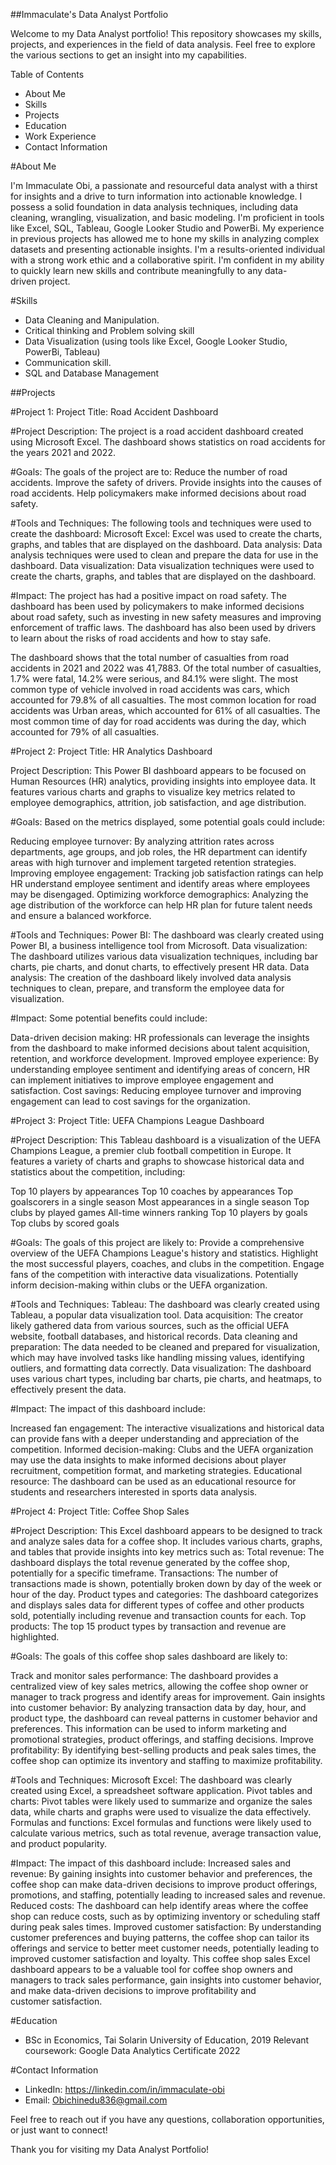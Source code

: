 ##Immaculate's Data Analyst Portfolio

Welcome to my Data Analyst portfolio! This repository showcases my skills, projects, and experiences in the field of data analysis. Feel free to explore the various sections to get an insight into my capabilities.

Table of Contents

- About Me
- Skills
- Projects
- Education
- Work Experience
- Contact Information

#About Me

I'm Immaculate Obi, a passionate and resourceful data analyst with a thirst for insights and a drive to turn information into actionable knowledge. I possess a solid foundation in data analysis techniques, including data cleaning, wrangling, visualization, and basic modeling. I'm proficient in tools like Excel, SQL, Tableau, Google Looker Studio and PowerBi. My experience in previous projects has allowed me to hone my skills in analyzing complex datasets and presenting actionable insights. I'm a results-oriented individual with a strong work ethic and a collaborative spirit. I'm confident in my ability to quickly learn new skills and contribute meaningfully to any data-driven project.
        
#Skills

- Data Cleaning and Manipulation.
- Critical thinking and Problem solving skill
- Data Visualization (using tools like Excel, Google Looker Studio, PowerBi,  Tableau)
- Communication skill.
- SQL and Database Management


##Projects

#Project 1:
Project Title: Road Accident Dashboard 

#Project Description:
The project is a road accident dashboard created using Microsoft Excel. The dashboard shows statistics on road accidents for the years 2021 and 2022.

#Goals:
The goals of the project are to:
Reduce the number of road accidents.
Improve the safety of drivers.
Provide insights into the causes of road accidents.
Help policymakers make informed decisions about road safety.

#Tools and Techniques:
The following tools and techniques were used to create the dashboard:
Microsoft Excel: Excel was used to create the charts, graphs, and tables that are displayed on the dashboard.
Data analysis: Data analysis techniques were used to clean and prepare the data for use in the dashboard.
Data visualization: Data visualization techniques were used to create the charts, graphs, and tables that are displayed on the dashboard.

#Impact:
The project has had a positive impact on road safety. The dashboard has been used by policymakers to make informed decisions about road safety, such as investing in new safety measures and improving enforcement of traffic laws. The dashboard has also been used by drivers to learn about the risks of road accidents and how to stay safe.

The dashboard shows that the total number of casualties from road accidents in 2021 and 2022 was 41,7883.
Of the total number of casualties, 1.7% were fatal, 14.2% were serious, and 84.1% were slight.
The most common type of vehicle involved in road accidents was cars, which accounted for 79.8% of all casualties.
The most common location for road accidents was Urban areas, which accounted for 61% of all casualties.
The most common time of day for road accidents was during the day, which accounted for 79% of all casualties.

#Project 2:
Project Title: HR Analytics Dashboard 

Project Description:
This Power BI dashboard appears to be focused on Human Resources (HR) analytics, providing insights into employee data. It features various charts and graphs to visualize key metrics related to employee demographics, attrition, job satisfaction, and age distribution.

#Goals:
Based on the metrics displayed, some potential goals could include:

Reducing employee turnover: By analyzing attrition rates across departments, age groups, and job roles, the HR department can identify areas with high turnover and implement targeted retention strategies.
Improving employee engagement: Tracking job satisfaction ratings can help HR understand employee sentiment and identify areas where employees may be disengaged.
Optimizing workforce demographics: Analyzing the age distribution of the workforce can help HR plan for future talent needs and ensure a balanced workforce.

#Tools and Techniques:
Power BI: The dashboard was clearly created using Power BI, a business intelligence tool from Microsoft.
Data visualization: The dashboard utilizes various data visualization techniques, including bar charts, pie charts, and donut charts, to effectively present HR data.
Data analysis: The creation of the dashboard likely involved data analysis techniques to clean, prepare, and transform the employee data for visualization.

#Impact:
Some potential benefits could include:

Data-driven decision making: HR professionals can leverage the insights from the dashboard to make informed decisions about talent acquisition, retention, and workforce development.
Improved employee experience: By understanding employee sentiment and identifying areas of concern, HR can implement initiatives to improve employee engagement and satisfaction.
Cost savings: Reducing employee turnover and improving engagement can lead to cost savings for the organization.


#Project 3:
Project Title: UEFA Champions League Dashboard 

#Project Description:
This Tableau dashboard is a visualization of the UEFA Champions League, a premier club football competition in Europe. It features a variety of charts and graphs to showcase historical data and statistics about the competition, including:

Top 10 players by appearances
Top 10 coaches by appearances
Top goalscorers in a single season
Most appearances in a single season
Top clubs by played games
All-time winners ranking
Top 10 players by goals
Top clubs by scored goals

#Goals:
The goals of this project are likely to:
Provide a comprehensive overview of the UEFA Champions League's history and statistics.
Highlight the most successful players, coaches, and clubs in the competition.
Engage fans of the competition with interactive data visualizations.
Potentially inform decision-making within clubs or the UEFA organization.

#Tools and Techniques:
Tableau: The dashboard was clearly created using Tableau, a popular data visualization tool.
Data acquisition: The creator likely gathered data from various sources, such as the official UEFA website, football databases, and historical records.
Data cleaning and preparation: The data needed to be cleaned and prepared for visualization, which may have involved tasks like handling missing values, identifying outliers, and formatting data correctly.
Data visualization: The dashboard uses various chart types, including bar charts, pie charts, and heatmaps, to effectively present the data.

#Impact:
The impact of this dashboard include:

Increased fan engagement: The interactive visualizations and historical data can provide fans with a deeper understanding and appreciation of the competition.
Informed decision-making: Clubs and the UEFA organization may use the data insights to make informed decisions about player recruitment, competition format, and marketing strategies.
Educational resource: The dashboard can be used as an educational resource for students and researchers interested in sports data analysis.



#Project 4:
Project Title: Coffee Shop Sales
 
#Project Description:
This Excel dashboard appears to be designed to track and analyze sales data for a coffee shop. It includes various charts, graphs, and tables that provide insights into key metrics such as:
Total revenue: The dashboard displays the total revenue generated by the coffee shop, potentially for a specific timeframe.
Transactions: The number of transactions made is shown, potentially broken down by day of the week or hour of the day.
Product types and categories: The dashboard categorizes and displays sales data for different types of coffee and other products sold, potentially including revenue and transaction counts for each.
Top products: The top 15 product types by transaction and revenue are highlighted.

#Goals:
The goals of this coffee shop sales dashboard are likely to:

Track and monitor sales performance: The dashboard provides a centralized view of key sales metrics, allowing the coffee shop owner or manager to track progress and identify areas for improvement.
Gain insights into customer behavior: By analyzing transaction data by day, hour, and product type, the dashboard can reveal patterns in customer behavior and preferences. This information can be used to inform marketing and promotional strategies, product offerings, and staffing decisions.
Improve profitability: By identifying best-selling products and peak sales times, the coffee shop can optimize its inventory and staffing to maximize profitability.

#Tools and Techniques:
Microsoft Excel: The dashboard was clearly created using Excel, a spreadsheet software application.
Pivot tables and charts: Pivot tables were likely used to summarize and organize the sales data, while charts and graphs were used to visualize the data effectively.
Formulas and functions: Excel formulas and functions were likely used to calculate various metrics, such as total revenue, average transaction value, and product popularity.

#Impact:
The impact of this dashboard include:
Increased sales and revenue: By gaining insights into customer behavior and preferences, the coffee shop can make data-driven decisions to improve product offerings, promotions, and staffing, potentially leading to increased sales and revenue.
Reduced costs: The dashboard can help identify areas where the coffee shop can reduce costs, such as by optimizing inventory or scheduling staff during peak sales times.
Improved customer satisfaction: By understanding customer preferences and buying patterns, the coffee shop can tailor its offerings and service to better meet customer needs, potentially leading to improved customer satisfaction and loyalty.
This coffee shop sales Excel dashboard appears to be a valuable tool for coffee shop owners and managers to track sales performance, gain insights into customer behavior, and make data-driven decisions to improve profitability and customer satisfaction.



#Education

- BSc in Economics, Tai Solarin University of Education, 2019
  Relevant coursework: Google Data Analytics Certificate 2022



#Contact Information

- LinkedIn: https://linkedin.com/in/immaculate-obi
- Email: Obichinedu836@gmail.com

Feel free to reach out if you have any questions, collaboration opportunities, or just want to connect!

Thank you for visiting my Data Analyst Portfolio!
